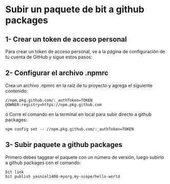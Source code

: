 # Subir un paquete de bit a github packages

## 1- Crear un token de acceso personal
Para crear un token de acceso personal, ve a la página de configuración de tu cuenta de GitHub y sigue estos pasos:
## 2- Configurar el archivo .npmrc
Crea un archivo .npmrc en la raíz de tu proyecto y agrega el siguiente contenido:
```
//npm.pkg.github.com/:_authToken=TOKEN
@OWNER:registry=https://npm.pkg.github.com
```
ó
Corre el comando en la terminal en local para subir directo a github packages:
```
npm config set -- //npm.pkg.github.com/:_authToken=TOKEN
```

## 3- Subir paquete a github packages
Primero debes taggear el paquete con un número de versión, luego subirlo a github packages con el comando:
```text
bit link
bit publish yasniel1408-myorg.my-scope/hello-world
```